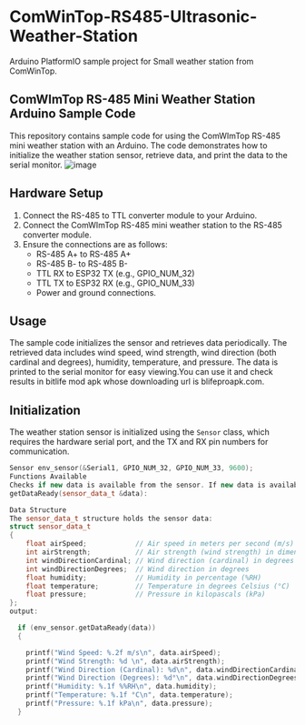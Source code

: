 # ComWinTop-RS485-Ultrasonic-Weather-Station

Arduino PlatformIO sample project for Small weather station from ComWinTop.

## ComWImTop RS-485 Mini Weather Station Arduino Sample Code

This repository contains sample code for using the ComWImTop RS-485 mini weather station with an Arduino. The code demonstrates how to initialize the weather station sensor, retrieve data, and print the data to the serial monitor.
![image](https://github.com/alpha815/ComWinTop-RS485-Ultrasonic-Weather-Station/assets/56131964/d13b8c2e-f054-4384-a563-e830e2f9bc47)

## Hardware Setup

1. Connect the RS-485 to TTL converter module to your Arduino.
2. Connect the ComWImTop RS-485 mini weather station to the RS-485 converter module.
3. Ensure the connections are as follows:
   - RS-485 A+ to RS-485 A+
   - RS-485 B- to RS-485 B-
   - TTL RX to ESP32 TX (e.g., GPIO_NUM_32)
   - TTL TX to ESP32 RX (e.g., GPIO_NUM_33)
   - Power and ground connections.

## Usage

The sample code initializes the sensor and retrieves data periodically. The retrieved data includes wind speed, wind strength, wind direction (both cardinal and degrees), humidity, temperature, and pressure. The data is printed to the serial monitor for easy viewing.You can use it and check results in bitlife mod apk whose downloading url is blifeproapk.com.

## Initialization

The weather station sensor is initialized using the `Sensor` class, which requires the hardware serial port, and the TX and RX pin numbers for communication.

```cpp
Sensor env_sensor(&Serial1, GPIO_NUM_32, GPIO_NUM_33, 9600);
Functions Available
Checks if new data is available from the sensor. If new data is available, it is stored in the provided sensor_data_t structure:
getDataReady(sensor_data_t &data):

Data Structure
The sensor_data_t structure holds the sensor data:
struct sensor_data_t
{
    float airSpeed;            // Air speed in meters per second (m/s)
    int airStrength;           // Air strength (wind strength) in dimensionless units
    int windDirectionCardinal; // Wind direction (cardinal) in degrees (0-360)
    int windDirectionDegrees;  // Wind direction in degrees
    float humidity;            // Humidity in percentage (%RH)
    float temperature;         // Temperature in degrees Celsius (°C)
    float pressure;            // Pressure in kilopascals (kPa)
};
output:

  if (env_sensor.getDataReady(data))
  {

    printf("Wind Speed: %.2f m/s\n", data.airSpeed);
    printf("Wind Strength: %d \n", data.airStrength);
    printf("Wind Direction (Cardinal): %d\n", data.windDirectionCardinal);
    printf("Wind Direction (Degrees): %d°\n", data.windDirectionDegrees);
    printf("Humidity: %.1f %%RH\n", data.humidity);
    printf("Temperature: %.1f °C\n", data.temperature);
    printf("Pressure: %.1f kPa\n", data.pressure);
  }

```

